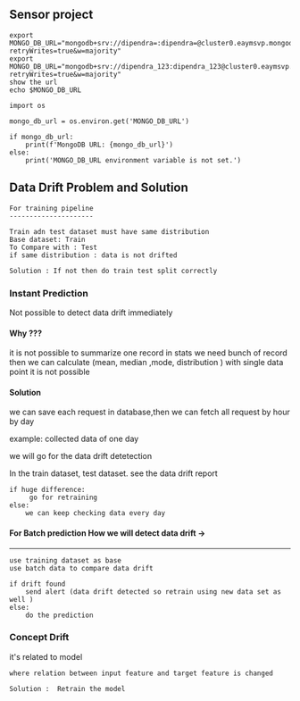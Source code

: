 ## Sensor project
```
export MONGO_DB_URL="mongodb+srv://dipendra=:dipendra=@cluster0.eaymsvp.mongodb.net/?retryWrites=true&w=majority"
export MONGO_DB_URL="mongodb+srv://dipendra_123:dipendra_123@cluster0.eaymsvp.mongodb.net/?retryWrites=true&w=majority"
show the url
echo $MONGO_DB_URL

```

```reading url code
import os

mongo_db_url = os.environ.get('MONGO_DB_URL')

if mongo_db_url:
    print(f'MongoDB URL: {mongo_db_url}')
else:
    print('MONGO_DB_URL environment variable is not set.')

```

## Data Drift Problem and Solution
```
For training pipeline
---------------------

Train adn test dataset must have same distribution
Base dataset: Train
To Compare with : Test
if same distribution : data is not drifted

Solution : If not then do train test split correctly

```
### Instant Prediction
Not possible to detect data drift immediately

#### Why ???
it is not possible to summarize one record in stats we need bunch of record then we can calculate (mean, median ,mode, distribution ) with single data point it is not possible

#### Solution
we can save each request in database,then we can fetch all request by hour by day


example: collected data of one day

we will go for the data drift detetection

In the train dataset, test dataset.
see the data drift report
```
if huge difference: 
     go for retraining 
else:
    we can keep checking data every day
```
#### For Batch prediction How we will detect data drift ->
---------------------------------------------
```
use training dataset as base
use batch data to compare data drift

if drift found
    send alert (data drift detected so retrain using new data set as well )
else:   
    do the prediction

```

### Concept Drift

it's related to model

```
where relation between input feature and target feature is changed

Solution :  Retrain the model
```



